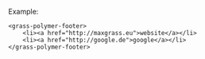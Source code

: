 Example:

    <grass-polymer-footer>
        <li><a href="http://maxgrass.eu">website</a></li>
        <li><a href="http://google.de">google</a></li>
    </grass-polymer-footer>
    